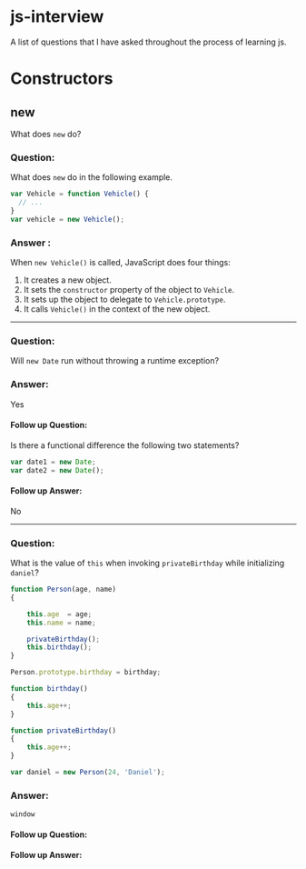 js-interview
============
A list of questions that I have asked throughout the process of learning js.

# Constructors

## new

What does `new` do?

### Question:

What does `new` do in the following example.

```js
var Vehicle = function Vehicle() {
  // ...
}
var vehicle = new Vehicle();
```
### Answer : 

When `new Vehicle()` is called, JavaScript does four things:

1. It creates a new object.
2. It sets the `constructor` property of the object to `Vehicle`.
3. It sets up the object to delegate to `Vehicle.prototype`.
4. It calls `Vehicle()` in the context of the new object.

---

### Question:

Will  `new Date` run without throwing a runtime exception?

### Answer:

Yes

#### Follow up Question:
Is there a functional difference the following two statements?
```javascript
var date1 = new Date;
var date2 = new Date();
```

#### Follow up Answer:
No

---

### Question:

What is the value of `this` when invoking `privateBirthday` while initializing `daniel`?

```javascript
function Person(age, name)
{

	this.age  = age;
	this.name = name;

	privateBirthday();
	this.birthday();
}

Person.prototype.birthday = birthday;

function birthday()
{
	this.age++;
}

function privateBirthday()
{
	this.age++;
}

var daniel = new Person(24, 'Daniel');
```

### Answer:

`window`

#### Follow up Question:

#### Follow up Answer:
